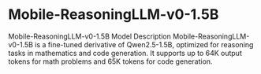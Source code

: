 # Mobile-ReasoningLLM-v0-1.5B
Mobile-ReasoningLLM-v0-1.5B Model Description Mobile-ReasoningLLM-v0-1.5B is a fine-tuned derivative of Qwen2.5-1.5B, optimized for reasoning tasks in mathematics and code generation. It supports up to 64K output tokens for math problems and 65K tokens for code generation. 
